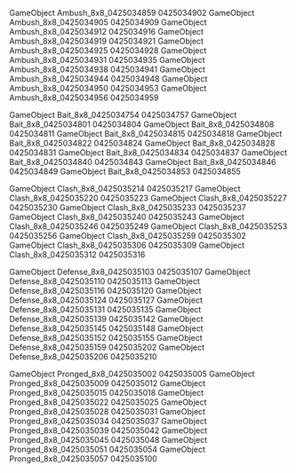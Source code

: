 GameObject Ambush_8x8_0425034859 0425034902
GameObject Ambush_8x8_0425034905 0425034909
GameObject Ambush_8x8_0425034912 0425034916
GameObject Ambush_8x8_0425034919 0425034921
GameObject Ambush_8x8_0425034925 0425034928
GameObject Ambush_8x8_0425034931 0425034935
GameObject Ambush_8x8_0425034938 0425034941
GameObject Ambush_8x8_0425034944 0425034948
GameObject Ambush_8x8_0425034950 0425034953
GameObject Ambush_8x8_0425034956 0425034959

GameObject Bait_8x8_0425034754 0425034757
GameObject Bait_8x8_0425034801 0425034804
GameObject Bait_8x8_0425034808 0425034811
GameObject Bait_8x8_0425034815 0425034818
GameObject Bait_8x8_0425034822 0425034824
GameObject Bait_8x8_0425034828 0425034831
GameObject Bait_8x8_0425034834 0425034837
GameObject Bait_8x8_0425034840 0425034843
GameObject Bait_8x8_0425034846 0425034849
GameObject Bait_8x8_0425034853 0425034855

GameObject Clash_8x8_0425035214 0425035217
GameObject Clash_8x8_0425035220 0425035223
GameObject Clash_8x8_0425035227 0425035230
GameObject Clash_8x8_0425035233 0425035237
GameObject Clash_8x8_0425035240 0425035243
GameObject Clash_8x8_0425035246 0425035249
GameObject Clash_8x8_0425035253 0425035256
GameObject Clash_8x8_0425035259 0425035302
GameObject Clash_8x8_0425035306 0425035309
GameObject Clash_8x8_0425035312 0425035316

GameObject Defense_8x8_0425035103 0425035107
GameObject Defense_8x8_0425035110 0425035113
GameObject Defense_8x8_0425035116 0425035120
GameObject Defense_8x8_0425035124 0425035127
GameObject Defense_8x8_0425035131 0425035135
GameObject Defense_8x8_0425035139 0425035142
GameObject Defense_8x8_0425035145 0425035148
GameObject Defense_8x8_0425035152 0425035155
GameObject Defense_8x8_0425035159 0425035202
GameObject Defense_8x8_0425035206 0425035210

GameObject Pronged_8x8_0425035002 0425035005
GameObject Pronged_8x8_0425035009 0425035012
GameObject Pronged_8x8_0425035015 0425035018
GameObject Pronged_8x8_0425035022 0425035025
GameObject Pronged_8x8_0425035028 0425035031
GameObject Pronged_8x8_0425035034 0425035037
GameObject Pronged_8x8_0425035039 0425035042
GameObject Pronged_8x8_0425035045 0425035048
GameObject Pronged_8x8_0425035051 0425035054
GameObject Pronged_8x8_0425035057 0425035100